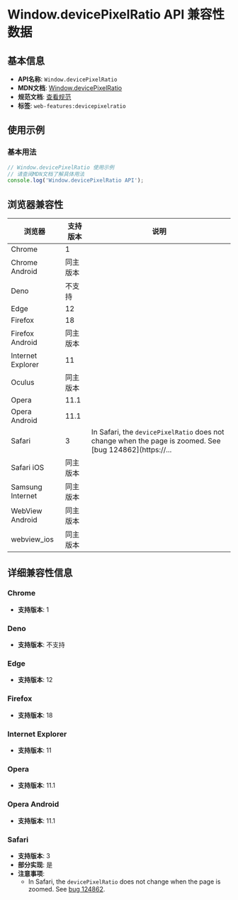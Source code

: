 # Window.devicePixelRatio API 兼容性数据

## 基本信息

- **API名称**: `Window.devicePixelRatio`
- **MDN文档**: [Window.devicePixelRatio](https://developer.mozilla.org/docs/Web/API/Window/devicePixelRatio)
- **规范文档**: [查看规范](https://drafts.csswg.org/cssom-view/#dom-window-devicepixelratio)
- **标签**: `web-features:devicepixelratio`

## 使用示例

### 基本用法

```javascript
// Window.devicePixelRatio 使用示例
// 请查阅MDN文档了解具体用法
console.log('Window.devicePixelRatio API');
```

## 浏览器兼容性

| 浏览器 | 支持版本 | 说明 |
|--------|----------|------|
| Chrome | 1 |  |
| Chrome Android | 同主版本 |  |
| Deno | 不支持 |  |
| Edge | 12 |  |
| Firefox | 18 |  |
| Firefox Android | 同主版本 |  |
| Internet Explorer | 11 |  |
| Oculus | 同主版本 |  |
| Opera | 11.1 |  |
| Opera Android | 11.1 |  |
| Safari | 3 | In Safari, the `devicePixelRatio` does not change when the page is zoomed. See [bug 124862](https://... |
| Safari iOS | 同主版本 |  |
| Samsung Internet | 同主版本 |  |
| WebView Android | 同主版本 |  |
| webview_ios | 同主版本 |  |

## 详细兼容性信息

### Chrome

- **支持版本**: 1

### Deno

- **支持版本**: 不支持

### Edge

- **支持版本**: 12

### Firefox

- **支持版本**: 18

### Internet Explorer

- **支持版本**: 11

### Opera

- **支持版本**: 11.1

### Opera Android

- **支持版本**: 11.1

### Safari

- **支持版本**: 3
- **部分实现**: 是
- **注意事项**:
  - In Safari, the `devicePixelRatio` does not change when the page is zoomed. See [bug 124862](https://webkit.org/b/124862).

